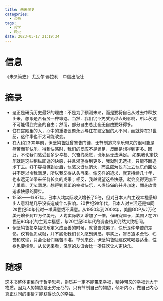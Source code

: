 ```yaml
---
title: 未来简史
categories:
  - 读书
tags:
  - 哲学
  - 历史
date: 2023-05-17 21:19:34
---
```



# 信息

《未来简史》 尤瓦尔·赫拉利　中信出版社

# 摘录

- 这正是研究历史最好的理由：不是为了预测未来，而是要将自己从过去中释放出来，想象是否有另一种命运。当然，我们仍不免受到过去的影响，所以永远不可能得到完全的自由；然而，部分自由总比全无自由要好得多。
- 住在宫殿里的人，心中的重要议题永远与住在陋室里的人不同，而就算在21世纪，这件事也不太可能改变。
- 在大约2300年前，伊壁鸠鲁就曾警告门徒，无节制追求享乐带来的很可能是痛苦而非快乐。得到快感时，我们的反应不是满足，反而是想得到更多。因此，不论我们感受到多少幸福、兴奋的感觉，也永远无法满足。 如果我认定快乐就是这些稍纵即逝的快感，并且渴望得到更多，我就别无选择，只能不断追求下去。好不容易得到之后，快感又很快消失，而且因为仅有过去快乐的回忆并不足以令我满足，所以我又得从头再来。像这样的追求，就算持续几十年，也永远无法带来任何长久的成果；相反，我越渴望这些快感，就会变得更加压力重重、无法满足。想得到真正的幸福快乐，人类该做的并非加速，而是放慢追求快感的脚步。
- 1958——1987年，日本人均实际收入增长了5倍，但对日本人的主观幸福感却出人意料地几乎没有造成什么影响。20世纪90年代，日本人对生活还是如同20世纪50年代时一样满意或不满意。从1950年到2000年，美国GDP从2万亿美元增长到12万亿美元。人均实际收入增加了一倍。但研究显示，美国人在20世纪90年代的主观幸福感，与20世纪50年代的调查结果仍然大致相同。
- 伊壁鸠鲁把幸福快乐定义成至善的时候，就曾告诫弟子，快乐是件辛苦的差使。仅有物质成就，并不能让我们长久感到满足。事实上，盲目追求金钱、名誉和欢愉，只会让我们痛苦不堪。举例来说，伊壁鸠鲁就建议吃喝要适量，性欲也要控制。从长远来看，深厚的友谊会比一夜狂欢让人更快乐。

# 随想

这本书整体更偏向于哲学思考，物质并一定不能带来幸福，精神带来的幸福远大于物质。因为人的物欲是无穷无尽的，只有节制自己的物欲，倾听内心，做自己内心真正认同的事情才能获得长久的幸福。
